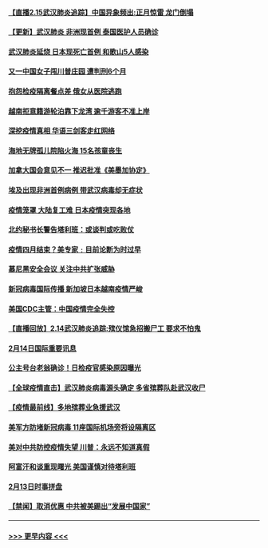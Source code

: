 #### [【直播2.15武汉肺炎追踪】中国异象频出:正月惊雷 龙门倒塌](../pages/prog202/a102777974.md?t=02152311) 
#### [【更新】武汉肺炎 非洲现首例 泰国医护人员确诊](../pages/prog202/a102770740.md?t=02152311) 
#### [武汉肺炎延烧 日本现死亡首例 和歌山5人感染](../pages/prog202/a102777815.md?t=02152311) 
#### [又一中国女子闯川普庄园 遭判刑6个月](../pages/prog202/a102777673.md?t=02152311) 
#### [抱怨检疫隔离餐点差 俄女从医院逃跑](../pages/prog202/a102777667.md?t=02152311) 
#### [越南拒意籍游轮泊靠下龙湾 逾千游客不准上岸](../pages/prog202/a102777646.md?t=02152311) 
#### [深挖疫情真相 华语三剑客走红网络](../pages/prog202/a102777624.md?t=02152311) 
#### [海地无牌孤儿院陷火海 15名孩童丧生](../pages/prog202/a102777620.md?t=02152311) 
#### [加拿大国会意见不一 推迟批准《美墨加协定》](../pages/prog202/a102777575.md?t=02152311) 
#### [埃及出现非洲首例病例 带武汉病毒却无症状](../pages/prog202/a102777559.md?t=02152311) 
#### [疫情笼罩 大陆复工难 日本疫情突现各地](../pages/prog202/a102777455.md?t=02152311) 
#### [北约秘书长警告塔利班：或谈判或吃败仗](../pages/prog202/a102777442.md?t=02152311) 
#### [疫情四月结束？美专家﹕目前论断为时过早](../pages/prog202/a102777248.md?t=02152311) 
#### [慕尼黑安全会议 关注中共扩张威胁](../pages/prog202/a102777254.md?t=02152311) 
#### [新冠病毒国际传播 新加坡日本越南疫情严峻](../pages/prog202/a102777245.md?t=02152311) 
#### [美国CDC主管：中国疫情完全失控](../pages/prog202/a102777236.md?t=02152311) 
#### [【直播回放】2.14武汉肺炎追踪:殡仪馆急招搬尸工 要求不怕鬼](../pages/prog202/a102777141.md?t=02152311) 
#### [2月14日国际重要讯息](../pages/prog202/a102777073.md?t=02152311) 
#### [公主号台老翁确诊！日检疫官感染原因曝光](../pages/prog202/a102777075.md?t=02152311) 
#### [【全球疫情直击】武汉肺炎病毒源头确定 多省殡葬队赴武汉收尸](../pages/prog202/a102777026.md?t=02152311) 
#### [【疫情最前线】多地殡葬业急援武汉](../pages/prog202/a102776986.md?t=02152311) 
#### [美军方防堵新冠病毒 11座国际机场旁将设隔离区](../pages/prog202/a102776870.md?t=02152311) 
#### [美对中共防控疫情失望 川普：永远不知道真假](../pages/prog202/a102776836.md?t=02152311) 
#### [阿富汗和谈重现曙光 美国谨慎对待塔利班](../pages/prog202/a102776748.md?t=02152311) 
#### [2月13日时事拼盘](../pages/prog202/a102776689.md?t=02152311) 
#### [【禁闻】取消优惠 中共被美踢出“发展中国家”](../pages/prog202/a102776670.md?t=02152311) 

----
#### [ >>> 更早内容 <<< ](../indexes/prog202-earlier.md)
